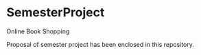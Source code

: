 SemesterProject
===============

Online Book Shopping

Proposal of semester project has been enclosed in this repository.
